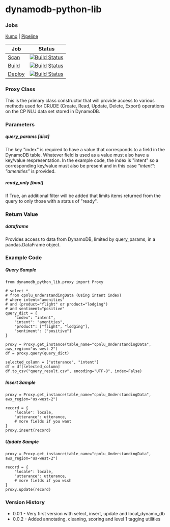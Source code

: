 # dynamodb-python-lib

### Jobs
[Kumo](https://console.kumo.expedia.biz/apps/dynamodb-python-lib) | [Pipeline](https://console.kumo.expedia.biz/apps/dynamodb-python-lib/pipeline)

| Job | Status |
| --- | ------ |
| [Scan](https://primer.builds.tools.expedia.com/job/dynamodb-python-lib-all/) | [![Build Status](https://primer.builds.tools.expedia.com/buildStatus/icon?job=dynamodb-python-lib-all)](https://primer.builds.tools.expedia.com/job/dynamodb-python-lib-all/lastBuild/) |
| [Build](https://primer.builds.tools.expedia.com/job/dynamodb-python-lib-master/)|[![Build Status](https://primer.builds.tools.expedia.com/buildStatus/icon?job=dynamodb-python-lib-master)](https://primer.builds.tools.expedia.com/job/dynamodb-python-lib/lastBuild/) |
| [Deploy](https://gcobuild-jenkins.sb.karmalab.net:8443/job/dynamodb-python-lib/) | [![Build Status](https://gcobuild-jenkins.sb.karmalab.net:8443/buildStatus/icon?job=dynamodb-python-lib)](https://gcobuild-jenkins.sb.karmalab.net:8443/job/dynamodb-python-lib/lastBuild/) |

### Proxy Class
This is the primary class constructor that will provide access to various methods used for CRUDE (Create, Read, Update, Delete, Export) operations on the CP NLU data set stored in DynamoDB.
 
### Parameters
##### query_params *[dict]*
The key "index" is required to have a value that corresponds to a field in the DynamoDB table. Whatever field is used as a value must also have a key/value respresentation. In the example code, the index is "intent" so a corresponding key/value must also be present and in this case *"intent": "amenities"* is provided.
 
##### ready_only *[bool]*
If True, an additional filter will be added that limits items returned from the query to only those with a status of "ready".
 
### Return Value
##### dataframe
 Provides access to data from DynamoDB, limited by query_params, in a pandas.DataFrame object.
 
### Example Code

##### Query Sample
    from dynamodb_python_lib.proxy import Proxy
    
    # select *
    # from cpnlu_UnderstandingData (Using intent index)
    # where intent="amenities"
    # and (product="flight" or product="lodging")
    # and sentiment="positive"
    query_dict = {
        "index": "intent",
        "intent": "amenities",
        "product": ["flight", "lodging"],
        "sentiment": ["positive"]
    }
    
    proxy = Proxy.get_instance(table_name="cpnlu_UnderstandingData", aws_region="us-west-2")
    df = proxy.query(query_dict)
    
    selected_column = ["utterance", "intent"]
    df = df[selected_column]
    df.to_csv("query_result.csv", encoding="UTF-8", index=False)
    
##### Insert Sample
```
proxy = Proxy.get_instance(table_name="cpnlu_UnderstandingData", aws_region="us-west-2")

record = {
    "locale": locale,
    "utterance": utterance,
    # more fields if you want
}
proxy.insert(record)
```

##### Update Sample
```
proxy = Proxy.get_instance(table_name="cpnlu_UnderstandingData", aws_region="us-west-2")

record = {
    "locale": locale,
    "utterance": utterance,
    # more fields if you wish
}
proxy.update(record)
```

### Version History
- 0.0.1 - Very first version with select, insert, update and local_dynamo_db
- 0.0.2 - Added annotating, cleaning, scoring and level 1 tagging utilities